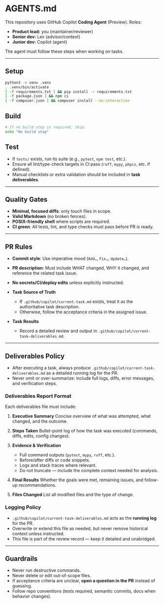 # AGENTS.md

This repository uses GitHub Copilot **Coding Agent** (Preview).
Roles:
- **Product lead:** you (maintainer/reviewer)
- **Senior dev:** Lex (advisor/context)
- **Junior dev:** Copilot (agent)

The agent must follow these steps when working on tasks.

---

## Setup
```bash
python3 -m venv .venv
. .venv/bin/activate
[ -f requirements.txt ] && pip install -r requirements.txt
[ -f package.json ] && npm ci
[ -f composer.json ] && composer install --no-interaction
```

## Build
```bash
# If no build step is required, skip.
echo "No build step"
```

## Test
- If `tests/` exists, run its suite (e.g., `pytest`, `npm test`, etc.).
- Ensure all lint/type-check targets in CI pass (`ruff`, `mypy`, `phpcs`, etc. if defined).
- Manual checklists or extra validation should be included in **task deliverables**.

---

## Quality Gates
- **Minimal, focused diffs**: only touch files in scope.
- **Valid Markdown** (no broken fences).
- **POSIX-friendly shell** where scripts are required.
- **CI green**: All tests, lint, and type checks must pass before PR is ready.

---

## PR Rules
- **Commit style**: Use imperative mood (`Add…`, `Fix…`, `Update…`).
- **PR description**: Must include WHAT changed, WHY it changed, and reference the related task issue.
- **No secrets/CI/deploy edits** unless explicitly instructed.

- **Task Source of Truth**
  - If `.github/copilot/current-task.md` exists, treat it as the authoritative task description.
  - Otherwise, follow the acceptance criteria in the assigned issue.

- **Task Results**
  - Record a detailed review and output in `.github/copilot/current-task-deliverables.md`.

---

## Deliverables Policy

- After executing a task, always produce `.github/copilot/current-task-deliverables.md` as a detailed running log for the PR.
- Never omit or over-summarize: include full logs, diffs, error messages, and verification steps.

### Deliverables Report Format

Each deliverables file must include:

1. **Executive Summary**
   Concise overview of what was attempted, what changed, and the outcome.

2. **Steps Taken**
   Bullet-point log of how the task was executed (commands, diffs, edits, config changes).

3. **Evidence & Verification**
   - Full command outputs (`pytest`, `mypy`, `ruff`, etc.).
   - Before/after diffs or code snippets.
   - Logs and stack traces where relevant.
   - Do not truncate — include the complete context needed for analysis.

4. **Final Results**
   Whether the goals were met, remaining issues, and follow-up recommendations.

5. **Files Changed**
   List all modified files and the type of change.

### Logging Policy

- `.github/copilot/current-task-deliverables.md` acts as the **running log** for the PR.
- Overwrite or extend this file as needed, but never remove historical context unless instructed.
- This file is part of the review record — keep it detailed and unabridged.

---

## Guardrails
- Never run destructive commands.
- Never delete or edit out-of-scope files.
- If acceptance criteria are unclear, **open a question in the PR** instead of guessing.
- Follow repo conventions (tests required, semantic commits, docs when behavior changes).
